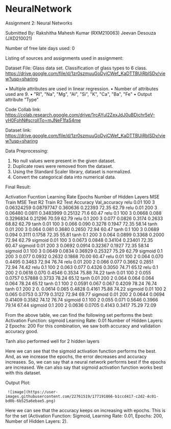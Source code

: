 # NeuralNetwork

Assignment 2:
Neural Networks

Submitted By:
Rakshitha Mahesh Kumar (RXM210063)
Jeevan Desouza (JXD210021)


Number of free late days used: 0

Listing of sources and assignments used in assignment:


Dataset File: Glass data set. Classification of glass types to 6 class.
https://drive.google.com/file/d/1zr0szmuuGoDyiCWef_KaDTTBUiRblSDv/view?usp=sharing


•	Multiple attributes are used in linear regression. 
•	Number of attributes used are 9.
•	"RI", "Na", "Mg", "Al", "Si", "K", "Ca", "Ba", "Fe"
•	Output attribute “Type”
 



Code Collab link:
https://colab.research.google.com/drive/1rcAYul2ZexJdJ0uBDichr5eV-yH0FohN#scrollTo=mJNeF1faS4me

Dataset link:
https://drive.google.com/file/d/1zr0szmuuGoDyiCWef_KaDTTBUiRblSDv/view?usp=sharing


Data Preprocessing:
1.	No null values were present in the given dataset.
2.	Duplicate rows were removed from the dataset.
3.	Using the Standard Scaler library, dataset is normalized.
4.	Convert the categorical data into numerical data.




Final Result:

Activation Fucntion
	Learning Rate	Epochs
	Number of Hidden Layers	MSE Train
	MSE Test	R2 Train
	R2 Test	Accuracy	Val_accuracy
relu	0.01	100	3	0.06324259	0.08797747	0.360636	0.22393	72.35	62.79
relu	0.01	200	3	0.06480	0.0811	0.3483999	0.25132	71.6	60.47
relu	0.1	100	3	0.0668	0.088	0.3296834	0.21296	70.59	62.79
relu	0.1	200	3	0.077	0.0826	0.3174	0.2633	68.82	62.79
tanh	0.01	100	3	0.066	0.090	0.3278	0.1947	72.35	58.14
tanh	0.01	200	3	0.064	0.081	0.3680	0.2650	72.94	60.47
tanh	0.1	100	3	0.0689	0.094	0.3111	0.1758	72.35	55.81
tanh	0.1	200	3	0.064	0.0899	0.3368	0.2000	72.94	62.79
sigmoid	0.01	100	3	0.0673	0.0848	0.34104	0.23401	72.35	60.47
sigmoid	0.01	200	3	0.0692	0.0914	0.32367	0.1927	72.35	58.14
sigmoid	0.1	100	3	0.0649	0.0834	0.36929	0.25327	75.29	62.79
sigmoid	0.1	200	3	0.077	0.0932	0.2632	0.1868	70.00	60.47
relu	0.01	100	2	0.064	0.070	0.4495	0.3463	72.94	76.74
relu	0.01	200	2	0.066	0.077	0.3662	0.2851	72.94	74.42
relu	0.1	100	2	0.063	0.077	0.4326	0.3050	74.71	65.12
relu	0.1	200	2	0.0618	0.070	0.4546	0.3534	75.88	74.22
tanh	0.01	100	2	0.055	0.0757	0.57888	0.3733	78.24	65.12
tanh	0.01	200	2	0.064	0.064	0.064	0.064	78.24	65.12
tanh	0.1	100	2	0.0591	0.067	0.067	0.4209	78.24	76.74
tanh	0.1	200	2	0. 0.0614	0.065	0.4828	0.4161	75.88	74.22
sigmoid	0.01	100	2	0.065	0.0753	0.3779	0.3122	72.94	69.77
sigmoid	0.01	200	2	0.0644	0.0694	0.41409	0.3582	74.12	76.74
sigmoid	0.1	100	2	0.055	0.071	0.5646	0.3966	79.14	67.44
sigmoid	0.1	200	2	0.0636	0.0705	0.4143	0.3417	75.29	72.09


From the above table, we can find the following set performs the best:
Activation Function: sigmoid
Learning Rate: 0.01
Number of Hidden Layers: 2
Epochs: 200
For this combination, we saw both accuracy and validation accuracy good.

Tanh also performed well for 2 hidden layers
 


Here we can see that the sigmoid activation function performs the best. And, as we increase the epochs, the error decreases and accuracy increases. So, we can say that a neural network performs best if the epochs are increased. We can also say that sigmoid activation function works best with this dataset.

Output Plot:

	 ![image](https://user-images.githubusercontent.com/22761519/177191866-b1ccd417-c2d2-4c01-bd0b-6b525a6ebae5.png)


Here we can see that the accuracy keeps on increasing with epochs.
This is for the set (Activation Function: Sigmoid, Learning Rate: 0.01, Epochs: 200, Number of Hidden Layers: 2).

